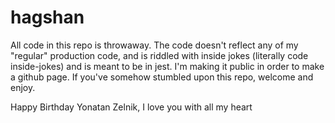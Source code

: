 # hagshan
All code in this repo is throwaway. The code doesn't reflect any of my "regular" production code, and is riddled with inside jokes (literally code inside-jokes) and is meant to be in jest. I'm making it public in order to make a github page. If you've somehow stumbled upon this repo, welcome and enjoy. 

Happy Birthday Yonatan Zelnik, I love you with all my heart

